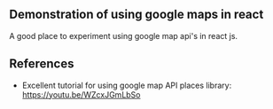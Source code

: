 ## Demonstration of using google maps in react

A good place to experiment using google map api's in react js.

## References

-   Excellent tutorial for using google map API places library: https://youtu.be/WZcxJGmLbSo
